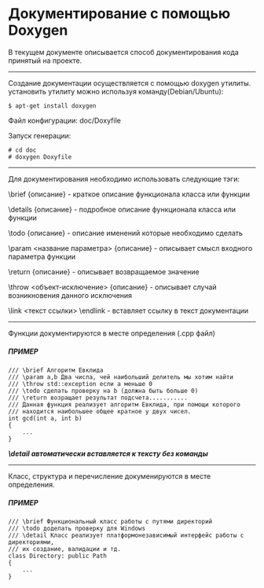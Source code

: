 # Документирование с помощью Doxygen

В текущем документе описывается способ документирования кода принятый на проекте.

---

Создание документации осуществляется с помощью doxygen утилиты.
установить утилиту можно используя команду(Debian/Ubuntu):

    $ apt-get install doxygen

Файл конфигурации: doc/Doxyfile 

Запуск генерации:

    # cd doc
    # doxygen Doxyfile

---

Для документирования необходимо использовать следующие тэги:
 
\brief {описание} - краткое описание функционала класса или функции

\details {описание} - подробное описание функционала класса или функции

\todo {описание} - описание именений которые необходимо сделать

\param <название параметра> {описание} - описывает смысл входного параметра функции

\return {описание} - описывает возвращаемое значение

\throw <объект-исключение> {описание} - описывает случай возникновения данного исключения 

\link <текст ссылки> \endlink - вставляет ссылку в текст документации

---

Функции документируются в месте определения (.cpp файл)

##### ПРИМЕР

    /// \brief Алгоритм Евклида
    /// \param a,b Два числа, чей наибольший делитель мы хотим найти
    /// \throw std::exception если a меньше 0
    /// \todo сделать проверку на b (должна быть больше 0)
    /// \return возращает результат подсчета...........
    /// Данная функция реализует алгоритм Евклида, при помощи которого
    /// находится наибольшее общее кратное у двух чисел.
    int gcd(int a, int b) 
    {
        ...
    }
    
***\detail автоматически вставляется к тексту без команды***

---

Класс, структура и перечисление докуменируются в месте определения.

##### ПРИМЕР

    /// \brief Функциональный класс работы с путями директорий
    /// \todo доделать проверку для Windows
    /// \detail Класс реализует платформонезависимый интерфейс работы с директориями, 
    /// их создание, валидации и тд.
    class Directory: public Path 
    {
        ...
    }


